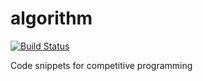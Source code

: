 algorithm
=========

[![Build Status](https://travis-ci.org/etheriqa/algorithm.svg?branch=master)](https://travis-ci.org/etheriqa/algorithm)

Code snippets for competitive programming
